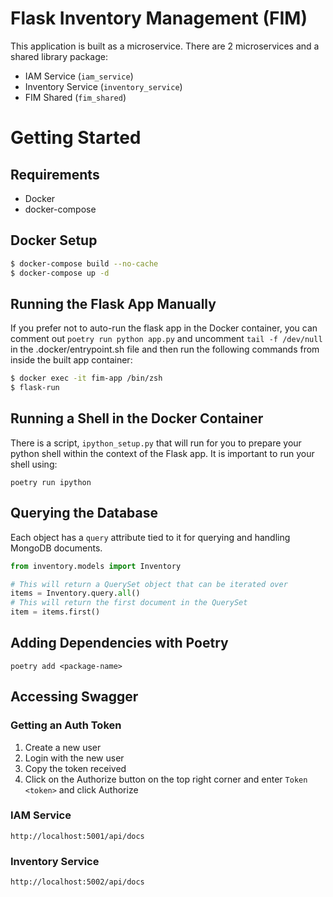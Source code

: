 # Flask Inventory Management (FIM)

This application is built as a microservice. There are 2 microservices and a shared library package:

- IAM Service (`iam_service`)
- Inventory Service (`inventory_service`)
- FIM Shared (`fim_shared`)

# Getting Started

## Requirements

- Docker
- docker-compose

## Docker Setup

```bash
$ docker-compose build --no-cache
$ docker-compose up -d
```

## Running the Flask App Manually

If you prefer not to auto-run the flask app in the Docker container,
you can comment out `poetry run python app.py` and uncomment `tail -f /dev/null` in the .docker/entrypoint.sh file
and then run the following commands from inside the built app container:

```bash
$ docker exec -it fim-app /bin/zsh
$ flask-run
```

## Running a Shell in the Docker Container

There is a script, `ipython_setup.py` that will run for you to prepare your python shell within the context of
the Flask app. It is important to run your shell using:

`poetry run ipython`

## Querying the Database

Each object has a `query` attribute tied to it for querying and handling MongoDB documents.

```python
from inventory.models import Inventory

# This will return a QuerySet object that can be iterated over
items = Inventory.query.all()
# This will return the first document in the QuerySet
item = items.first()
```

## Adding Dependencies with Poetry

`poetry add <package-name>`

## Accessing Swagger

### Getting an Auth Token

1. Create a new user
2. Login with the new user
3. Copy the token received
4. Click on the Authorize button on the top right corner and enter `Token <token>` and click Authorize

### IAM Service

`http://localhost:5001/api/docs`

### Inventory Service

`http://localhost:5002/api/docs`
